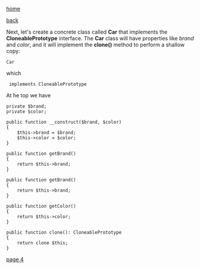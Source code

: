 [home](./page01.md)

[back](./page02.md)

Next, let's create a concrete class called **Car** that implements the **CloneablePrototype** interface. 
The **Car** class will have properties like *brand* and *color*, and it will implement the **clone()** method to perform a shallow copy:

```
Car
```

which
```
 implements CloneablePrototype
```
At he top we have
```
private $brand;
private $color;

public function __construct($brand, $color)
{
    $this->brand = $brand;
    $this->color = $color;
}

public function getBrand()
{
    return $this->brand;
}
```


```
public function getBrand()
{
    return $this->brand;
}

public function getColor()
{
    return $this->color;
}

public function clone(): CloneablePrototype
{
    return clone $this;
}
```




[page 4](./page04.md)
